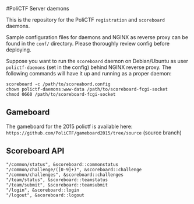 #PoliCTF Server daemons

This is the repository for the PoliCTF `registration` and `scoreboard` daemons.

Sample configuration files for daemons and NGINX as reverse proxy  can be found
in the `conf/` directory. Please thoroughly review config before deploying.

Suppose you want to run the `scoreboard` daemon on Debian/Ubuntu as user
`polictf-daemons` (set in the config) behind NGINX reverse proxy.
The following commands will have it up and running as a proper daemon:

    scoreboard -c /path/to/scoreabord.config
    chown polictf-daemons:www-data /path/to/scoreboard-fcgi-socket
    chmod 0660 /path/to/scoreboard-fcgi-socket

## Gameboard

The gameboard for the 2015 polictf is available here:
`https://github.com/PoliCTF/gameboard2015/tree/source`
(source branch)

## Scoreboard API
```
"/common/status", &scoreboard::commonstatus
"/common/challenge/([0-9]+)", &scoreboard::challenge
"/common/challenges", &scoreboard::challenges
"/team/status", &scoreboard::teamstatus
"/team/submit", &scoreboard::teamsubmit
"/login", &scoreboard::login
"/logout", &scoreboard::logout
```
